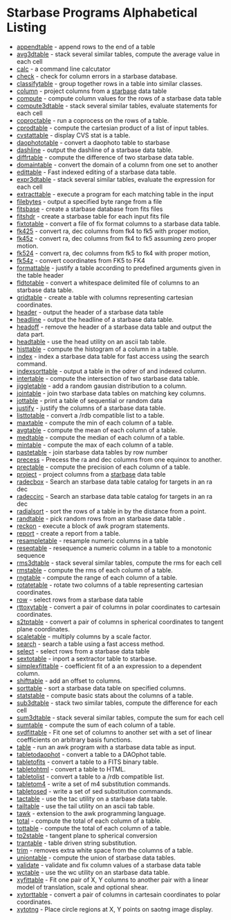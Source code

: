 

Starbase Programs Alphabetical Listing
======================================


- [appendtable]( appendtable.html) - append rows to the end of a table
- [avg3dtable]( avg3dtable.html) - stack several similar tables, compute the average value in each cell
- [calc]( calc.html) - a command line calcutator
- [check]( check.html) - check for column errors in a starbase database.
- [classifytable]( classifytable.html) - group together rows in a table into similar classes.
- [column]( column.html) - project columns from a [starbase](starbase.html) data table
- [compute]( compute.html) - compute column values for the rows of a starbase data table
- [compute3dtable]( compute3dtable.html) - stack several similar tables, evaluate statements for each cell
- [coproctable]( coproctable.html) - run a coprocess on the rows of a table.
- [cprodtable]( cprodtable.html) - compute the cartesian product of a list of input tables.
- [cvstattable]( cvstattable.html) - display CVS stat is a table.
- [daophototable]( daophototable.html) - convert a daophoto table to starbase
- [dashline]( dashline.html) - output the dashline of a starbase data table.
- [diffrtable]( diffrtable.html) - compute the difference of two starbase data table.
- [domaintable]( domaintable.html) - convert the domain of a column from one set to another
- [edittable]( edittable.html) - Fast indexed editing of a starbase data table.
- [expr3dtable]( exprte3dtable.html) - stack several similar tables, evaluate the expression for each cell
- [extracttable]( extracttable.html) - execute a program for each matching table in the input 
- [filebytes]( filebytes.html) - output a specified byte range from a file
- [fitsbase]( fitsbase.html) - create a starbase database from fits files
- [fitshdr]( fitshdr.html) - create a starbase table for each input fits file
- [fixtotable]( fixtotable.html) - convert a file of fix format columns to a starbase data table.
- [fk425]( fk425.html) - convert ra, dec columns from fk4 to fk5 with proper motion,
- [fk45z]( fk45z.html) - convert ra, dec columns from fk4 to fk5 assuming zero proper motion.
- [fk524]( fk524.html) - convert ra, dec columns from fk5 to fk4 with proper motion,
- [fk54z]( fk54z.html) - convert coordinates from FK5 to FK4
- [formattable]( formattable.html) - justify a table according to predefined arguments given in the table header
- [fldtotable]( fldtotable.html) - convert a whitespace delimited file of columns to an starbase data table.
- [gridtable]( gridtable.html)    - create a table with columns representing cartesian coordinates.
- [header]( header.html) - output the header of a starbase data table
- [headline]( headline.html) - output the headline of a starbase data table.
- [headoff]( headoff.html) - remove the header of a starbase data table and output the data part.
- [headtable]( headtable.html) - use the head utility on an ascii tab table.
- [histtable]( histtable.html) - compute the histogram of a column in a table.
- [index]( index.html) - index a starbase data table for fast access using the search command.
- [indexsorttable]( indexsorttable.html) - output a table in the odrer of and indexed column.
- [intertable]( intertable.html) - compute the intersection of two starbase data table.
- [jiggletable]( jiggletable.html) - add a random gausian distribution to a column.
- [jointable]( jointable.html) - join two starbase data tables on matching key columns.
- [jottable]( jottable.html)   - print a table of sequential or random data
- [justify]( justify.html) - justify the columns of a starbase data table.
- [listtotable]( listtotable.html) - convert a /rdb compatible list to a table.
- [maxtable]( statstable.html) - compute the min of each column of a table.
- [avgtable]( avgtable.html)   - compute the mean of each column of a table.
- [medtable]( statstable.html) - compute the median of each column of a table.
- [mintable]( statstable.html) - compute the max of each column of a table.
- [pastetable]( pastetable.html) - join starbase data tables by row number
- [precess]( precess.html) - Precess the ra and dec columns from one equinox to another.
- [prectable]( statstable.html) - compute the precision of each column of a table.
- [project]( column.html) - project columns from a [starbase](starbase.html) data table
- [radecbox]( radecbox.html) - Search an starbase data table catalog for targets in an ra dec
- [radeccirc]( radeccirc.html) - Search an starbase data table catalog for targets in an ra dec
- [radialsort]( radialsort.html) - sort the rows of a table in by the distance from a point.
- [randtable]( randtable.html) - pick random rows from an starbase data table .
- [reckon]( reckon.html) - execute a block of awk program statements.
- [report]( report.html) - create a report from a table.
- [resampletable]( resampletable.html) - resample numeric columns in a table
- [reseqtable]( resampletable.html) - resequence a numeric column in a table to a monotonic sequence
- [rms3dtable]( rms3dtable.html) - stack several similar tables, compute the rms for each cell
- [rmstable]( statstable.html) - compute the rms of each column of a table.
- [rngtable]( statstable.html) - compute the range of each column of a table.
- [rotatetable]( rotatetable.html)   - rotate two columns of a table representing cartesian coordinates.
- [row]( row.html) - select rows from a starbase data table
- [rttoxytable]( rttoxytable.html) - convert a pair of columns in polar coordinates to cartesain coordinates.
- [s2tptable]( s2tptable.html) - convert a pair of columns in spherical coordinates to tangent plane coordinates.
- [scaletable]( scaletable.html)   - multiply columns by a scale factor.
- [search]( search.html) - search a table using a fast access method.
- [select]( row.html) - select rows from a starbase data table
- [sextotable]( sextotable.html)  - inport a sextractor table to starbase.
- [simplexfittable]( simplexfittable.html) - coefficient fit of a an expression to a dependent column.
- [shifttable]( shifttable.html)   - add an offset to columns.
- [sorttable]( sorttable.html) - sort a starbase data table on specified columns.
- [statstable]( statstable.html)  - compute basic stats about the columns of a table.
- [sub3dtable]( sub3dtable.html) - stack two similar tables, compute the difference for each cell
- [sum3dtable]( sum3dtable.html) - stack several similar tables, compute the sum for each cell
- [sumtable]( statstable.html) - compute the sum of each column of a table.
- [svdfittable]( svdfittable.html) - Fit one set of columns to another set with a set of linear coefficients on arbitrary basis functions.
- [table]( table.html) - run an awk program with a starbase data table as input.
- [tabletodaophot]( tabletodaophot.html) - convert a table to a DAOphot table.
- [tabletofits]( tabletofits.html) - convert a table to a FITS binary table.
- [tabletohtml]( tabletohtml.html) - convert a table to HTML.
- [tabletolist]( tabletolist.html) - convert a table to a /rdb compatible list.
- [tabletom4]( tabletom4.html) - write a set of m4 substitution commands.
- [tabletosed]( tabletosed.html) - write a set of sed substitution commands.
- [tactable]( tactable.html)   - use the tac utility on a starbase data table.
- [tailtable]( tailtable.html) - use the tail utility on an ascii tab table.
- [tawk]( tawk.html) - extension to the awk programming language.
- [total]( statstable.html)    - compute the total of each column of a table.
- [tottable]( statstable.html) - compute the total of each column of a table.
- [tp2stable]( tp2stable.html) - tangent plane to spherical conversion
- [trantable]( trantable.html) - table driven string substitution.
- [trim]( trim.html) - removes extra white space from the columns of a table.
- [uniontable]( uniontable.html) - compute the union of starbase data tables.
- [validate]( validate.html) - validate and fix column values of a starbase data table
- [wctable]( wctable.html) - use the wc utility on an starbase data table.
- [xyfittable]( xyfittable.html)   - Fit one pair of X, Y columns to another pair with a linear model of translation, scale and optional shear.
- [xytorttable]( xytorttable.html) - convert a pair of columns in cartesain coordinates to polar coordinates.
- [xytotng]( xytotng.html)   - Place circle regions at X, Y points on saotng image display.
